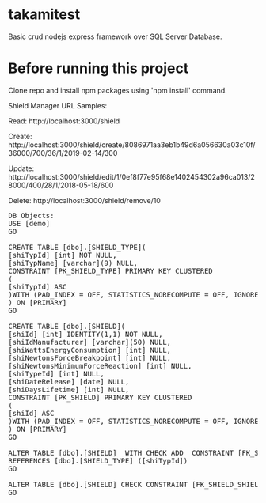 # takamitest
Basic crud nodejs express framework over SQL Server Database.

# Before running this project
Clone repo and install npm packages using 'npm install' command.

Shield Manager
URL Samples:



Read: 
http://localhost:3000/shield

Create: 
http://localhost:3000/shield/create/8086971aa3eb1b49d6a056630a03c10f/36000/700/36/1/2019-02-14/300

Update: 
http://localhost:3000/shield/edit/1/0ef8f77e95f68e1402454302a96ca013/28000/400/28/1/2018-05-18/600

Delete: 
http://localhost:3000/shield/remove/10
<pre>
DB Objects:
USE [demo]
GO

CREATE TABLE [dbo].[SHIELD_TYPE](
[shiTypId] [int] NOT NULL,
[shiTypName] [varchar](9) NULL,
CONSTRAINT [PK_SHIELD_TYPE] PRIMARY KEY CLUSTERED
(
[shiTypId] ASC
)WITH (PAD_INDEX = OFF, STATISTICS_NORECOMPUTE = OFF, IGNORE_DUP_KEY = OFF, ALLOW_ROW_LOCKS = ON, ALLOW_PAGE_LOCKS = ON) ON [PRIMARY]
) ON [PRIMARY]
GO

CREATE TABLE [dbo].[SHIELD](
[shiId] [int] IDENTITY(1,1) NOT NULL,
[shiIdManufacturer] [varchar](50) NULL,
[shiWattsEnergyConsumption] [int] NULL,
[shiNewtonsForceBreakpoint] [int] NULL,
[shiNewtonsMinimumForceReaction] [int] NULL,
[shiTypeId] [int] NULL,
[shiDateRelease] [date] NULL,
[shiDaysLifetime] [int] NULL,
CONSTRAINT [PK_SHIELD] PRIMARY KEY CLUSTERED
(
[shiId] ASC
)WITH (PAD_INDEX = OFF, STATISTICS_NORECOMPUTE = OFF, IGNORE_DUP_KEY = OFF, ALLOW_ROW_LOCKS = ON, ALLOW_PAGE_LOCKS = ON) ON [PRIMARY]
) ON [PRIMARY]
GO

ALTER TABLE [dbo].[SHIELD]  WITH CHECK ADD  CONSTRAINT [FK_SHIELD_SHIELD_TYPE] FOREIGN KEY([shiTypeId])
REFERENCES [dbo].[SHIELD_TYPE] ([shiTypId])
GO

ALTER TABLE [dbo].[SHIELD] CHECK CONSTRAINT [FK_SHIELD_SHIELD_TYPE]
GO
</pre>
